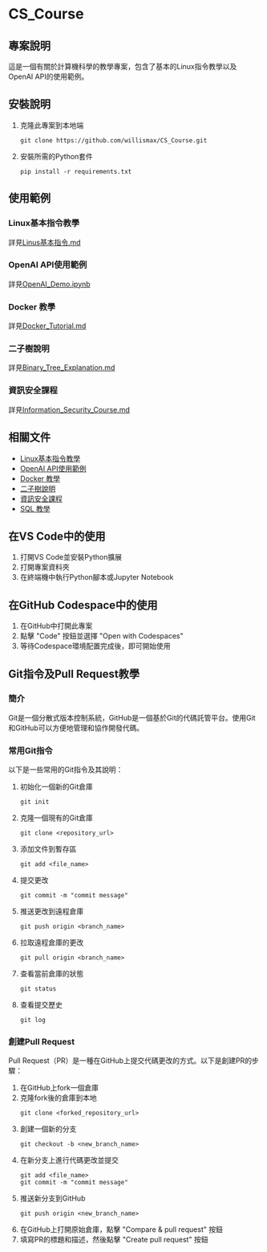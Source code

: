 # CS_Course

## 專案說明
這是一個有關於計算機科學的教學專案，包含了基本的Linux指令教學以及OpenAI API的使用範例。

## 安裝說明
1. 克隆此專案到本地端
   ```shell
   git clone https://github.com/willismax/CS_Course.git
   ```
2. 安裝所需的Python套件
   ```shell
   pip install -r requirements.txt
   ```

## 使用範例
### Linux基本指令教學
詳見[Linus基本指令.md](Linus基本指令.md)

### OpenAI API使用範例
詳見[OpenAI_Demo.ipynb](OpenAI_Demo.ipynb)

### Docker 教學
詳見[Docker_Tutorial.md](Docker_Tutorial.md)

### 二子樹說明
詳見[Binary_Tree_Explanation.md](Binary_Tree_Explanation.md)

### 資訊安全課程
詳見[Information_Security_Course.md](Information_Security_Course.md)

## 相關文件
- [Linux基本指令教學](Linus基本指令.md)
- [OpenAI API使用範例](OpenAI_Demo.ipynb)
- [Docker 教學](Docker_Tutorial.md)
- [二子樹說明](Binary_Tree_Explanation.md)
- [資訊安全課程](Information_Security_Course.md)
- [SQL 教學](SQL_Tutorial.md)

## 在VS Code中的使用
1. 打開VS Code並安裝Python擴展
2. 打開專案資料夾
3. 在終端機中執行Python腳本或Jupyter Notebook

## 在GitHub Codespace中的使用
1. 在GitHub中打開此專案
2. 點擊 "Code" 按鈕並選擇 "Open with Codespaces"
3. 等待Codespace環境配置完成後，即可開始使用

## Git指令及Pull Request教學

### 簡介
Git是一個分散式版本控制系統，GitHub是一個基於Git的代碼託管平台。使用Git和GitHub可以方便地管理和協作開發代碼。

### 常用Git指令
以下是一些常用的Git指令及其說明：

1. 初始化一個新的Git倉庫
   ```shell
   git init
   ```

2. 克隆一個現有的Git倉庫
   ```shell
   git clone <repository_url>
   ```

3. 添加文件到暫存區
   ```shell
   git add <file_name>
   ```

4. 提交更改
   ```shell
   git commit -m "commit message"
   ```

5. 推送更改到遠程倉庫
   ```shell
   git push origin <branch_name>
   ```

6. 拉取遠程倉庫的更改
   ```shell
   git pull origin <branch_name>
   ```

7. 查看當前倉庫的狀態
   ```shell
   git status
   ```

8. 查看提交歷史
   ```shell
   git log
   ```

### 創建Pull Request
Pull Request（PR）是一種在GitHub上提交代碼更改的方式。以下是創建PR的步驟：

1. 在GitHub上fork一個倉庫
2. 克隆fork後的倉庫到本地
   ```shell
   git clone <forked_repository_url>
   ```
3. 創建一個新的分支
   ```shell
   git checkout -b <new_branch_name>
   ```
4. 在新分支上進行代碼更改並提交
   ```shell
   git add <file_name>
   git commit -m "commit message"
   ```
5. 推送新分支到GitHub
   ```shell
   git push origin <new_branch_name>
   ```
6. 在GitHub上打開原始倉庫，點擊 "Compare & pull request" 按鈕
7. 填寫PR的標題和描述，然後點擊 "Create pull request" 按鈕
